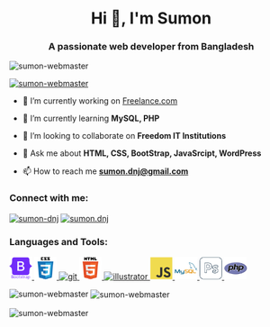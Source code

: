 <h1 align="center">Hi 👋, I'm Sumon</h1>
<h3 align="center">A passionate web developer from Bangladesh</h3>

<p align="left"> <img src="https://komarev.com/ghpvc/?username=sumon-webmaster&label=Profile%20views&color=0e75b6&style=flat" alt="sumon-webmaster" /> </p>

<p align="left"> <a href="https://github.com/ryo-ma/github-profile-trophy"><img src="https://github-profile-trophy.vercel.app/?username=sumon-webmaster" alt="sumon-webmaster" /></a> </p>

- 🔭 I’m currently working on [Freelance.com](https://www.freelancer.com/u/Sumondnj1)

- 🌱 I’m currently learning **MySQL, PHP**

- 👯 I’m looking to collaborate on **Freedom IT Institutions**

- 💬 Ask me about **HTML, CSS, BootStrap, JavaSrcipt, WordPress**

- 📫 How to reach me **sumon.dnj@gmail.com**

<h3 align="left">Connect with me:</h3>
<p align="left">
<a href="https://linkedin.com/in/sumon-dnj" target="blank"><img align="center" src="https://raw.githubusercontent.com/rahuldkjain/github-profile-readme-generator/master/src/images/icons/Social/linked-in-alt.svg" alt="sumon-dnj" height="30" width="40" /></a>
<a href="https://fb.com/sumon.dnj" target="blank"><img align="center" src="https://raw.githubusercontent.com/rahuldkjain/github-profile-readme-generator/master/src/images/icons/Social/facebook.svg" alt="sumon.dnj" height="30" width="40" /></a>
</p>

<h3 align="left">Languages and Tools:</h3>
<p align="left"> <a href="https://getbootstrap.com" target="_blank" rel="noreferrer"> <img src="https://raw.githubusercontent.com/devicons/devicon/master/icons/bootstrap/bootstrap-plain-wordmark.svg" alt="bootstrap" width="40" height="40"/> </a> <a href="https://www.w3schools.com/css/" target="_blank" rel="noreferrer"> <img src="https://raw.githubusercontent.com/devicons/devicon/master/icons/css3/css3-original-wordmark.svg" alt="css3" width="40" height="40"/> </a> <a href="https://git-scm.com/" target="_blank" rel="noreferrer"> <img src="https://www.vectorlogo.zone/logos/git-scm/git-scm-icon.svg" alt="git" width="40" height="40"/> </a> <a href="https://www.w3.org/html/" target="_blank" rel="noreferrer"> <img src="https://raw.githubusercontent.com/devicons/devicon/master/icons/html5/html5-original-wordmark.svg" alt="html5" width="40" height="40"/> </a> <a href="https://www.adobe.com/in/products/illustrator.html" target="_blank" rel="noreferrer"> <img src="https://www.vectorlogo.zone/logos/adobe_illustrator/adobe_illustrator-icon.svg" alt="illustrator" width="40" height="40"/> </a> <a href="https://developer.mozilla.org/en-US/docs/Web/JavaScript" target="_blank" rel="noreferrer"> <img src="https://raw.githubusercontent.com/devicons/devicon/master/icons/javascript/javascript-original.svg" alt="javascript" width="40" height="40"/> </a> <a href="https://www.mysql.com/" target="_blank" rel="noreferrer"> <img src="https://raw.githubusercontent.com/devicons/devicon/master/icons/mysql/mysql-original-wordmark.svg" alt="mysql" width="40" height="40"/> </a> <a href="https://www.photoshop.com/en" target="_blank" rel="noreferrer"> <img src="https://raw.githubusercontent.com/devicons/devicon/master/icons/photoshop/photoshop-line.svg" alt="photoshop" width="40" height="40"/> </a> <a href="https://www.php.net" target="_blank" rel="noreferrer"> <img src="https://raw.githubusercontent.com/devicons/devicon/master/icons/php/php-original.svg" alt="php" width="40" height="40"/> </a> </p>

<p><img align="left" src="https://github-readme-stats.vercel.app/api/top-langs?username=sumon-webmaster&show_icons=true&locale=en&layout=compact" alt="sumon-webmaster" /></p>

<p>&nbsp;<img align="center" src="https://github-readme-stats.vercel.app/api?username=sumon-webmaster&show_icons=true&locale=en" alt="sumon-webmaster" /></p>

<p><img align="center" src="https://github-readme-streak-stats.herokuapp.com/?user=sumon-webmaster&" alt="sumon-webmaster" /></p>
